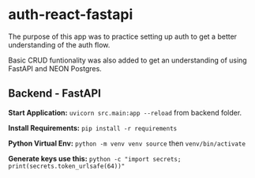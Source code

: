 # auth-react-fastapi

The purpose of this app was to practice setting up auth to get a better understanding of the auth flow.

Basic CRUD funtionality was also added to get an understanding of using FastAPI and NEON Postgres.

## Backend - FastAPI

**Start Application:** `uvicorn src.main:app --reload` from backend folder.

**Install Requirements:** `pip install -r requirements`

**Python Virtual Env:** `python -m venv venv source` then `venv/bin/activate `

**Generate keys use this:** `python -c "import secrets; print(secrets.token_urlsafe(64))"`
